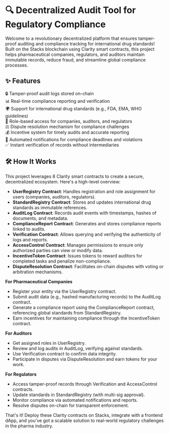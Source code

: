 # 🔍 Decentralized Audit Tool for Regulatory Compliance

Welcome to a revolutionary decentralized platform that ensures tamper-proof auditing and compliance tracking for international drug standards! Built on the Stacks blockchain using Clarity smart contracts, this project helps pharmaceutical companies, regulators, and auditors maintain immutable records, reduce fraud, and streamline global compliance processes.

## ✨ Features

🔒 Tamper-proof audit logs stored on-chain  
📊 Real-time compliance reporting and verification  
🌍 Support for international drug standards (e.g., FDA, EMA, WHO guidelines)  
👥 Role-based access for companies, auditors, and regulators  
⚖️ Dispute resolution mechanism for compliance challenges  
💰 Incentive system for timely audits and accurate reporting  
🚨 Automated notifications for compliance deadlines and violations  
✅ Instant verification of records without intermediaries  

## 🛠 How It Works

This project leverages 8 Clarity smart contracts to create a secure, decentralized ecosystem. Here's a high-level overview:

- **UserRegistry Contract**: Handles registration and role assignment for users (companies, auditors, regulators).  
- **StandardRegistry Contract**: Stores and updates international drug standards as immutable references.  
- **AuditLog Contract**: Records audit events with timestamps, hashes of documents, and metadata.  
- **ComplianceReport Contract**: Generates and stores compliance reports linked to audits.  
- **Verification Contract**: Allows querying and verifying the authenticity of logs and reports.  
- **AccessControl Contract**: Manages permissions to ensure only authorized parties can view or modify data.  
- **IncentiveToken Contract**: Issues tokens to reward auditors for completed tasks and penalize non-compliance.  
- **DisputeResolution Contract**: Facilitates on-chain disputes with voting or arbitration mechanisms.  

**For Pharmaceutical Companies**  
- Register your entity via the UserRegistry contract.  
- Submit audit data (e.g., hashed manufacturing records) to the AuditLog contract.  
- Generate a compliance report using the ComplianceReport contract, referencing global standards from StandardRegistry.  
- Earn incentives for maintaining compliance through the IncentiveToken contract.  

**For Auditors**  
- Get assigned roles in UserRegistry.  
- Review and log audits in AuditLog, verifying against standards.  
- Use Verification contract to confirm data integrity.  
- Participate in disputes via DisputeResolution and earn tokens for your work.  

**For Regulators**  
- Access tamper-proof records through Verification and AccessControl contracts.  
- Update standards in StandardRegistry (with multi-sig approval).  
- Monitor compliance via automated notifications and reports.  
- Resolve disputes on-chain for transparent enforcement.  

That's it! Deploy these Clarity contracts on Stacks, integrate with a frontend dApp, and you've got a scalable solution to real-world regulatory challenges in the pharma industry.
